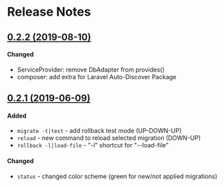 # Release Notes

## [0.2.2 (2019-08-10)](https://github.com/maxim-oleinik/blade-migrations-laravel/compare/0.2.1...0.2.2)
#### Changed
- ServiceProvider: remove DbAdapter from provides()
- composer: add extra for Laravel Auto-Discover Package


## [0.2.1 (2019-06-09)](https://github.com/maxim-oleinik/blade-migrations-laravel/compare/0.2.0...0.2.1)
#### Added
- `migrate -t|test` - add rollback test mode (UP-DOWN-UP)
- `reload` - new command to reload selected migration (DOWN-UP)
- `rollback -l|load-file` - "-l" shortcut for "--load-file"

#### Changed
- `status` - changed color scheme (green for new/not applied migrations)
